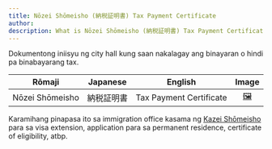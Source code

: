 ```yaml
---
title: Nōzei Shōmeisho (納税証明書) Tax Payment Certificate
author:
description: What is Nōzei Shōmeisho (納税証明書) Tax Payment Certificate?
---
```

Dokumentong iniisyu ng city hall kung saan nakalagay ang binayaran o hindi pa binabayarang tax.

| Rōmaji | Japanese | English | Image |
| :---: | :---: | :---: | :---: | 
| Nōzei Shōmeisho | 納税証明書 | Tax Payment Certificate | [🖼️](nozei-shomeisho-tax-payment-certificate.jpg "Nōzei Shōmeisho") |

Karamihang pinapasa ito sa immigration office kasama ng [Kazei Shōmeisho](../kazei-shomeisho-tax-certificate) para sa visa extension, application para sa permanent residence, certificate of eligibility, atbp.